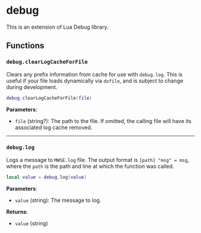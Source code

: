 # debug
<div class="search_terms" style="display: none">debug</div>

<!---
	This file is autogenerated. Do not edit this file manually. Your changes will be ignored.
	More information: https://github.com/MWSE/MWSE/tree/master/docs
-->

This is an extension of Lua Debug library.

## Functions

### `debug.clearLogCacheForFile`
<div class="search_terms" style="display: none">clearlogcacheforfile</div>

Clears any prefix information from cache for use with `debug.log`. This is useful if your file loads dynamically via `dofile`, and is subject to change during development.

```lua
debug.clearLogCacheForFile(file)
```

**Parameters**:

* `file` (string?): The path to the file. If omitted, the calling file will have its associated log cache removed.

***

### `debug.log`
<div class="search_terms" style="display: none">log</div>

Logs a message to `MWSE.log` file. The output format is `[path] "msg" = msg`, where the `path` is the path and line at which the function was called.

```lua
local value = debug.log(value)
```

**Parameters**:

* `value` (string): The message to log.

**Returns**:

* `value` (string)


